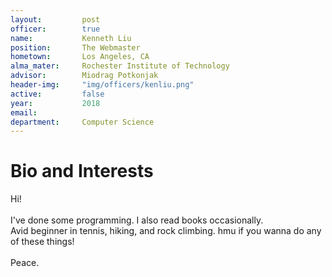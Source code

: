 ```yaml
---
layout:     	post
officer: 		true
name:      		Kenneth Liu
position: 		The Webmaster
hometown: 		Los Angeles, CA
alma_mater: 	Rochester Institute of Technology
advisor: 		Miodrag Potkonjak
header-img: 	"img/officers/kenliu.png"
active: 		false
year:  			2018
email: 			
department: 	Computer Science
---
```


<script>
document.addEventListener("DOMContentLoaded", function() {
	console.log("test");
	let c = 0;
	document.body.addEventListener('click', function() {
		if (c > 6) c = 0;
		c++;
		if (c == 6) {
			alert("BE KIND");
		}
	});
});
</script>
# Bio and Interests
Hi!
<br><br> 
I've done some programming. I also read books occasionally.
<br>
Avid beginner in tennis, hiking, and rock climbing. hmu if you wanna do any of these things!
<br><br>
Peace.
